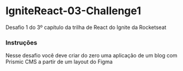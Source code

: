 # IgniteReact-03-Challenge1
Desafio 1 do 3º capítulo da trilha de React do Ignite da Rocketseat

### Instruções
Nesse desafio você deve criar do zero uma aplicação de um blog com Prismic CMS a partir de um layout do Figma
